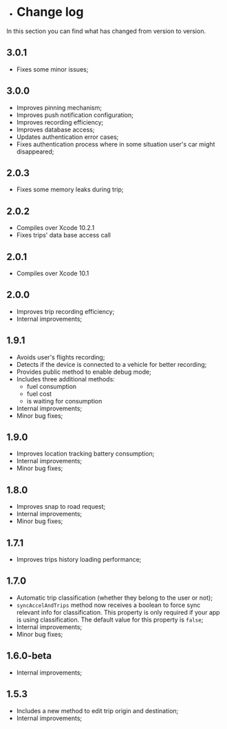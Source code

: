 - # Change log

In this section you can find what has changed from version to version.

## 3.0.1

- Fixes some minor issues;

## 3.0.0

- Improves pinning mechanism;
- Improves push notification configuration;
- Improves recording efficiency;
- Improves database access;
- Updates authentication error cases;
- Fixes authentication process where in some situation user's car might disappeared;

## 2.0.3

- Fixes some memory leaks during trip;

## 2.0.2

- Compiles over Xcode 10.2.1
- Fixes trips' data base access call

## 2.0.1

- Compiles over Xcode 10.1

## 2.0.0

- Improves trip recording efficiency;
- Internal improvements;
  
## 1.9.1

  - Avoids user's flights recording;
  - Detects if the device is connected to a vehicle for better recording;
  - Provides public method to enable debug mode;
  - Includes three additional methods:
    - fuel consumption
    - fuel cost
    - is waiting for consumption
  - Internal improvements;
- Minor bug fixes;
  
## 1.9.0

  - Improves location tracking battery consumption;
  - Internal improvements;
- Minor bug fixes;
  
## 1.8.0

  - Improves snap to road request;
  - Internal improvements;
- Minor bug fixes;
  
## 1.7.1

- Improves trips history loading performance;
  
## 1.7.0

  - Automatic trip classification (whether they belong to the user or not);
  - `syncAccelAndTrips` method now receives a boolean to force sync relevant info for classification. This property is only required if your app is using classification. The default value for this property is `false`;
  - Internal improvements;
- Minor bug fixes;
  
## 1.6.0-beta

- Internal improvements;
  
## 1.5.3

  - Includes a new method to edit trip origin and destination;
  - Internal improvements;
